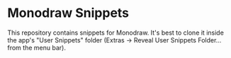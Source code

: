 # Monodraw Snippets

This repository contains snippets for Monodraw. It's best to clone it inside the app's "User Snippets" folder (Extras -> Reveal User Snippets Folder... from the menu bar).